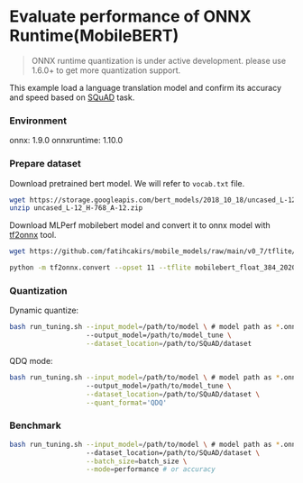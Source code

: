 # Evaluate performance of ONNX Runtime(MobileBERT) 
>ONNX runtime quantization is under active development. please use 1.6.0+ to get more quantization support. 

This example load a language translation model and confirm its accuracy and speed based on [SQuAD]((https://rajpurkar.github.io/SQuAD-explorer/)) task. 

### Environment
onnx: 1.9.0
onnxruntime: 1.10.0

### Prepare dataset
Download pretrained bert model. We will refer to `vocab.txt` file.

```bash
wget https://storage.googleapis.com/bert_models/2018_10_18/uncased_L-12_H-768_A-12.zip
unzip uncased_L-12_H-768_A-12.zip
```

Download MLPerf mobilebert model and convert it to onnx model with [tf2onnx](https://github.com/onnx/tensorflow-onnx) tool.

```bash
wget https://github.com/fatihcakirs/mobile_models/raw/main/v0_7/tflite/mobilebert_float_384_20200602.tflite

python -m tf2onnx.convert --opset 11 --tflite mobilebert_float_384_20200602.tflite --output mobilebert_SQuAD.onnx
```

### Quantization

Dynamic quantize:

```bash
bash run_tuning.sh --input_model=/path/to/model \ # model path as *.onnx
                   --output_model=/path/to/model_tune \
                   --dataset_location=/path/to/SQuAD/dataset 
```

QDQ mode:

```bash
bash run_tuning.sh --input_model=/path/to/model \ # model path as *.onnx
                   --output_model=/path/to/model_tune \
                   --dataset_location=/path/to/SQuAD/dataset \
                   --quant_format='QDQ'
```

### Benchmark

```bash
bash run_tuning.sh --input_model=/path/to/model \ # model path as *.onnx
                   --dataset_location=/path/to/SQuAD/dataset \
                   --batch_size=batch_size \
                   --mode=performance # or accuracy
```


